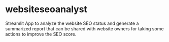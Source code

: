 # websiteseoanalyst
Streamlit App to analyze the website SEO status and generate a summarized report that can be shared with website owners for taking some actions to improve the SEO score.
